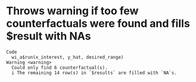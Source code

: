 # Throws warning if too few counterfactuals were found and fills $result with NAs

    Code
      wi_a$run(x_interest, y_hat, desired_range)
    Warning <warning>
      Could only find 6 counterfactual(s).
      i The remaining 14 row(s) in `$results` are filled with `NA`s.

